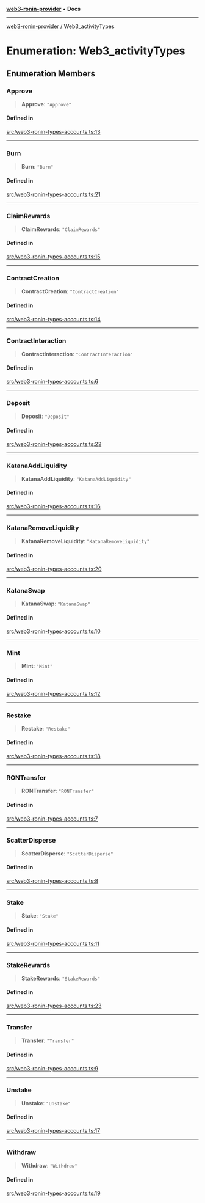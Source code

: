 [**web3-ronin-provider**](../README.md) • **Docs**

***

[web3-ronin-provider](../globals.md) / Web3\_activityTypes

# Enumeration: Web3\_activityTypes

## Enumeration Members

### Approve

> **Approve**: `"Approve"`

#### Defined in

[src/web3-ronin-types-accounts.ts:13](https://github.com/chuacw/web3-ronin-provider/blob/5334d3e4a39d6911ce4028a880b09b3429564837/src/web3-ronin-types-accounts.ts#L13)

***

### Burn

> **Burn**: `"Burn"`

#### Defined in

[src/web3-ronin-types-accounts.ts:21](https://github.com/chuacw/web3-ronin-provider/blob/5334d3e4a39d6911ce4028a880b09b3429564837/src/web3-ronin-types-accounts.ts#L21)

***

### ClaimRewards

> **ClaimRewards**: `"ClaimRewards"`

#### Defined in

[src/web3-ronin-types-accounts.ts:15](https://github.com/chuacw/web3-ronin-provider/blob/5334d3e4a39d6911ce4028a880b09b3429564837/src/web3-ronin-types-accounts.ts#L15)

***

### ContractCreation

> **ContractCreation**: `"ContractCreation"`

#### Defined in

[src/web3-ronin-types-accounts.ts:14](https://github.com/chuacw/web3-ronin-provider/blob/5334d3e4a39d6911ce4028a880b09b3429564837/src/web3-ronin-types-accounts.ts#L14)

***

### ContractInteraction

> **ContractInteraction**: `"ContractInteraction"`

#### Defined in

[src/web3-ronin-types-accounts.ts:6](https://github.com/chuacw/web3-ronin-provider/blob/5334d3e4a39d6911ce4028a880b09b3429564837/src/web3-ronin-types-accounts.ts#L6)

***

### Deposit

> **Deposit**: `"Deposit"`

#### Defined in

[src/web3-ronin-types-accounts.ts:22](https://github.com/chuacw/web3-ronin-provider/blob/5334d3e4a39d6911ce4028a880b09b3429564837/src/web3-ronin-types-accounts.ts#L22)

***

### KatanaAddLiquidity

> **KatanaAddLiquidity**: `"KatanaAddLiquidity"`

#### Defined in

[src/web3-ronin-types-accounts.ts:16](https://github.com/chuacw/web3-ronin-provider/blob/5334d3e4a39d6911ce4028a880b09b3429564837/src/web3-ronin-types-accounts.ts#L16)

***

### KatanaRemoveLiquidity

> **KatanaRemoveLiquidity**: `"KatanaRemoveLiquidity"`

#### Defined in

[src/web3-ronin-types-accounts.ts:20](https://github.com/chuacw/web3-ronin-provider/blob/5334d3e4a39d6911ce4028a880b09b3429564837/src/web3-ronin-types-accounts.ts#L20)

***

### KatanaSwap

> **KatanaSwap**: `"KatanaSwap"`

#### Defined in

[src/web3-ronin-types-accounts.ts:10](https://github.com/chuacw/web3-ronin-provider/blob/5334d3e4a39d6911ce4028a880b09b3429564837/src/web3-ronin-types-accounts.ts#L10)

***

### Mint

> **Mint**: `"Mint"`

#### Defined in

[src/web3-ronin-types-accounts.ts:12](https://github.com/chuacw/web3-ronin-provider/blob/5334d3e4a39d6911ce4028a880b09b3429564837/src/web3-ronin-types-accounts.ts#L12)

***

### Restake

> **Restake**: `"Restake"`

#### Defined in

[src/web3-ronin-types-accounts.ts:18](https://github.com/chuacw/web3-ronin-provider/blob/5334d3e4a39d6911ce4028a880b09b3429564837/src/web3-ronin-types-accounts.ts#L18)

***

### RONTransfer

> **RONTransfer**: `"RONTransfer"`

#### Defined in

[src/web3-ronin-types-accounts.ts:7](https://github.com/chuacw/web3-ronin-provider/blob/5334d3e4a39d6911ce4028a880b09b3429564837/src/web3-ronin-types-accounts.ts#L7)

***

### ScatterDisperse

> **ScatterDisperse**: `"ScatterDisperse"`

#### Defined in

[src/web3-ronin-types-accounts.ts:8](https://github.com/chuacw/web3-ronin-provider/blob/5334d3e4a39d6911ce4028a880b09b3429564837/src/web3-ronin-types-accounts.ts#L8)

***

### Stake

> **Stake**: `"Stake"`

#### Defined in

[src/web3-ronin-types-accounts.ts:11](https://github.com/chuacw/web3-ronin-provider/blob/5334d3e4a39d6911ce4028a880b09b3429564837/src/web3-ronin-types-accounts.ts#L11)

***

### StakeRewards

> **StakeRewards**: `"StakeRewards"`

#### Defined in

[src/web3-ronin-types-accounts.ts:23](https://github.com/chuacw/web3-ronin-provider/blob/5334d3e4a39d6911ce4028a880b09b3429564837/src/web3-ronin-types-accounts.ts#L23)

***

### Transfer

> **Transfer**: `"Transfer"`

#### Defined in

[src/web3-ronin-types-accounts.ts:9](https://github.com/chuacw/web3-ronin-provider/blob/5334d3e4a39d6911ce4028a880b09b3429564837/src/web3-ronin-types-accounts.ts#L9)

***

### Unstake

> **Unstake**: `"Unstake"`

#### Defined in

[src/web3-ronin-types-accounts.ts:17](https://github.com/chuacw/web3-ronin-provider/blob/5334d3e4a39d6911ce4028a880b09b3429564837/src/web3-ronin-types-accounts.ts#L17)

***

### Withdraw

> **Withdraw**: `"Withdraw"`

#### Defined in

[src/web3-ronin-types-accounts.ts:19](https://github.com/chuacw/web3-ronin-provider/blob/5334d3e4a39d6911ce4028a880b09b3429564837/src/web3-ronin-types-accounts.ts#L19)
